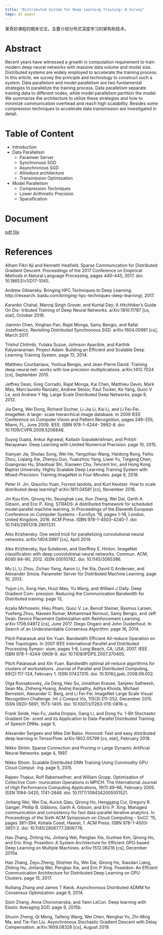 ```yaml
---
title: "Distributed System for Deep learning Training: A Survey"
tags: AI paper
---
```


某奇妙课程的期末论文。主要介绍分布式深度学习的架构和技术。

# Abstract

Recent years have witnessed a growth in computation requirement to train modern deep neural networks with massive data volume and model size. Distributed systems are widely employed to accelerate the training process. In this article, we survey the principle and technology to construct such a system. Data parallelism and model parallelism are two fundamental strategies to parallelize the training process. Data parallelism separate training data to different nodes, while model parallelism partition the model. We summarize the architecture to utilize these strategies and how to minimize communication overhead and reach high scalability. Besides some compression techniques to accelerate data transmission are investigated in detail. 

# Table of Content

- Introduction
- Data Parallelism
  - Parameer Server
  - Synchronous SGD 
  - Asynchronous SGD 
  - Allreduce architecture
  - Transmission Optimization 
- Model Parallelism
  - Compression Techniques
  - Lower Arithmetic Precision 
  - Sparsification

# Document

[pdf file](/assets/doc/survey-final.pdf)

# References

Alham Fikri Aji and Kenneth Heafield. Sparse Communication for Distributed Gradient
Descent. Proceedings of the 2017 Conference on Empirical Methods in Natural Language
Processing, pages 440–445, 2017. doi: 10.18653/v1/D17-1045.

Andrew Gibiansky. Bringing HPC Techniques to Deep Learning. http://research.
baidu.com/bringing-hpc-techniques-deep-learning/, 2017.

Karanbir Chahal, Manraj Singh Grover, and Kuntal Dey. A Hitchhiker’s Guide On Dis-
tributed Training of Deep Neural Networks. arXiv:1810.11787 [cs, stat], October 2018.

Jianmin Chen, Xinghao Pan, Rajat Monga, Samy Bengio, and Rafal Jozefowicz. Revisiting
Distributed Synchronous SGD. arXiv:1604.00981 [cs], March 2017.

Trishul Chilimbi, Yutaka Suzue, Johnson Apacible, and Karthik Kalyanaraman. Project
Adam: Building an Efficient and Scalable Deep Learning Training System. page 13, 2014.

Matthieu Courbariaux, Yoshua Bengio, and Jean-Pierre David. Training deep neural net-
works with low precision multiplications. arXiv:1412.7024 [cs], September 2015.

Jeffrey Dean, Greg Corrado, Rajat Monga, Kai Chen, Matthieu Devin, Mark Mao,
Marc’aurelio Ranzato, Andrew Senior, Paul Tucker, Ke Yang, Quoc V Le, and Andrew Y
Ng. Large Scale Distributed Deep Networks. page 9, 2012.

Jia Deng, Wei Dong, Richard Socher, Li-Jia Li, Kai Li, and Li Fei-Fei. ImageNet: A large-
scale hierarchical image database. In 2009 IEEE Conference on Computer Vision and Pattern Recognition, pages 248–255, Miami, FL, June 2009. IEEE. ISBN 978-1-4244-
3992-8. doi: 10.1109/CVPR.2009.5206848.

Suyog Gupta, Ankur Agrawal, Kailash Gopalakrishnan, and Pritish Narayanan. Deep
Learning with Limited Numerical Precision. page 10, 2015.

Xianyan Jia, Shutao Song, Wei He, Yangzihao Wang, Haidong Rong, Feihu Zhou, Liqiang
Xie, Zhenyu Guo, Yuanzhou Yang, Liwei Yu, Tiegang Chen, Guangxiao Hu, Shaohuai
Shi, Xiaowen Chu, Tencent Inc, and Hong Kong Baptist University. Highly Scalable Deep
Learning Training System with Mixed-Precision: Training ImageNet in Four Minutes.
page 9, 2018.

Peter H. Jin, Qiaochu Yuan, Forrest Iandola, and Kurt Keutzer. How to scale distributed
deep learning? arXiv:1611.04581 [cs], November 2016.

Jin Kyu Kim, Qirong Ho, Seunghak Lee, Xun Zheng, Wei Dai, Garth A. Gibson, and Eric P.
Xing. STRADS: A distributed framework for scheduled model parallel machine learning.
In Proceedings of the Eleventh European Conference on Computer Systems - EuroSys ’16,
pages 1–16, London, United Kingdom, 2016. ACM Press. ISBN 978-1-4503-4240-7. doi:
10.1145/2901318.2901331.

Alex Krizhevsky. One weird trick for parallelizing convolutional neural networks.
arXiv:1404.5997 [cs], April 2014.

Alex Krizhevsky, Ilya Sutskever, and Geoffrey E. Hinton. ImageNet classification with deep
convolutional neural networks. Commun. ACM, 60(6):84–90, 2012. ISSN 00010782. doi:
10.1145/3065386.

Mu Li, Li Zhou, Zichao Yang, Aaron Li, Fei Xia, David G Andersen, and Alexander Smola.
Parameter Server for Distributed Machine Learning. page 10, 2013.

Yujun Lin, Song Han, Huizi Mao, Yu Wang, and William J Dally. Deep Gradient Com-
pression: Reducing the Communication Bandwidth for Distributed training. page 13,


Azalia Mirhoseini, Hieu Pham, Quoc V. Le, Benoit Steiner, Rasmus Larsen, Yuefeng Zhou,
Naveen Kumar, Mohammad Norouzi, Samy Bengio, and Jeff Dean. Device Placement
Optimization with Reinforcement Learning. arXiv:1706.04972 [cs], June 2017.
Diego Ongaro and John Ousterhout. In Search of an Understandable Consensus Algorithm.
page 16, 2014.

Pitch Patarasuk and Xin Yuan. Bandwidth Efficient All-reduce Operation on Tree
Topologies. In 2007 IEEE International Parallel and Distributed Processing Sympo-
sium, pages 1–8, Long Beach, CA, USA, 2007. IEEE. ISBN 978-1-4244-0909-9. doi:
10.1109/IPDPS.2007.370405.

Pitch Patarasuk and Xin Yuan. Bandwidth optimal all-reduce algorithms for clusters of
workstations. Journal of Parallel and Distributed Computing, 69(2):117–124, February 1. ISSN 07437315. doi: 10.1016/j.jpdc.2008.09.002.

Olga Russakovsky, Jia Deng, Hao Su, Jonathan Krause, Sanjeev Satheesh, Sean Ma,
Zhiheng Huang, Andrej Karpathy, Aditya Khosla, Michael Bernstein, Alexander C.
Berg, and Li Fei-Fei. ImageNet Large Scale Visual Recognition Challenge. Int
J Comput Vis, 115(3):211–252, December 2015. ISSN 0920-5691, 1573-1405. doi:
10.1007/s11263-015-0816-y.

Frank Seide, Hao Fu, Jasha Droppo, Gang Li, and Dong Yu. 1-Bit Stochastic Gradient De-
scent and its Application to Data-Parallel Distributed Training of Speech DNNs. page 5,


Alexander Sergeev and Mike Del Balso. Horovod: Fast and easy distributed deep learning
in TensorFlow. arXiv:1802.05799 [cs, stat], February 2018.

Nikko Ström. Sparse Connection and Pruning in Large Dynamic Artificial Neural Networks.
page 4, 1997.

Nikko Strom. Scalable Distributed DNN Training Using Commodity GPU Cloud Comput-
ing. page 5, 2015.

Rajeev Thakur, Rolf Rabenseifner, and William Gropp. Optimization of Collective Com-
munication Operations in MPICH. The International Journal of High Performance
Computing Applications, 19(1):49–66, February 2005. ISSN 1094-3420, 1741-2846. doi:
10.1177/1094342005051521.

Jinliang Wei, Wei Dai, Aurick Qiao, Qirong Ho, Henggang Cui, Gregory R. Ganger,
Phillip B. Gibbons, Garth A. Gibson, and Eric P. Xing. Managed communication and
consistency for fast data-parallel iterative analytics. In Proceedings of the Sixth ACM
Symposium on Cloud Computing - SoCC ’15, pages 381–394, Kohala Coast, Hawaii, 1. ACM Press. ISBN 978-1-4503-3651-2. doi: 10.1145/2806777.2806778.

Hao Zhang, Zhiting Hu, Jinliang Wei, Pengtao Xie, Gunhee Kim, Qirong Ho, and Eric Xing.
Poseidon: A System Architecture for Efficient GPU-based Deep Learning on Multiple
Machines. arXiv:1512.06216 [cs], December 2015a.

Hao Zhang, Zeyu Zheng, Shizhen Xu, Wei Dai, Qirong Ho, Xiaodan Liang, Zhiting Hu,
Jinliang Wei, Pengtao Xie, and Eric P Xing. Poseidon: An Effcient Communication
Architecture for Distributed Deep Learning on GPU Clusters. page 15, 2017.

Ruiliang Zhang and James T Kwok. Asynchronous Distributed ADMM for Consensus
Optimization. page 9, 2014.

Sixin Zhang, Anna Choromanska, and Yann LeCun. Deep learning with Elastic Averaging
SGD. page 9, 2015b.

Shuxin Zheng, Qi Meng, Taifeng Wang, Wei Chen, Nenghai Yu, Zhi-Ming Ma, and
Tie-Yan Liu. Asynchronous Stochastic Gradient Descent with Delay Compensation.
arXiv:1609.08326 [cs], August 2019.